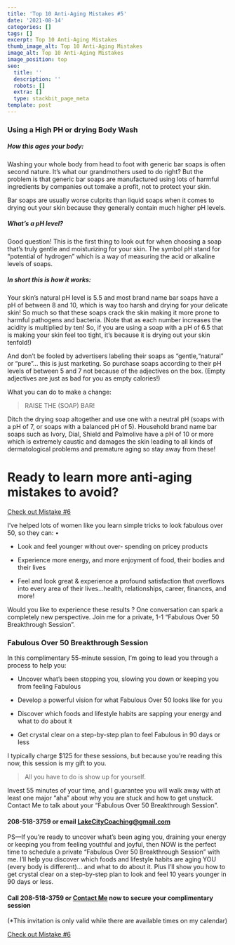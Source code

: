 ```yaml
---
title: 'Top 10 Anti-Aging Mistakes #5'
date: '2021-08-14'
categories: []
tags: []
excerpt: Top 10 Anti-Aging Mistakes
thumb_image_alt: Top 10 Anti-Aging Mistakes
image_alt: Top 10 Anti-Aging Mistakes
image_position: top
seo:
  title: ''
  description: ''
  robots: []
  extra: []
  type: stackbit_page_meta
template: post
---
```

### Using a High PH or drying Body Wash

##### How this ages your body:

Washing your whole body from head to foot with generic bar soaps is often second nature. It’s what our grandmothers used to do right? But the problem is that generic bar soaps are manufactured using lots of harmful ingredients by companies out tomake a profit, not to protect your skin.

Bar soaps are usually worse culprits than liquid soaps when it comes to drying out your skin because they generally contain much higher pH levels.

##### What’s a pH level?

Good question! This is the first thing to look out for when choosing a soap that’s truly gentle and moisturizing for your skin. The symbol pH stand for “potential of hydrogen” which is a way of measuring the acid or alkaline levels of soaps.

##### In short this is how it works:

Your skin’s natural pH level is 5.5 and most brand name bar soaps have a pH of between 8 and 10, which is way too harsh and drying for your delicate skin! So much so that these soaps crack the skin making it more prone to harmful pathogens and bacteria. (Note that as each number increases the acidity is multiplied by ten! So, if you are using a soap with a pH of 6.5 that is making your skin feel too tight, it’s because it is drying out your skin tenfold!)

And don’t be fooled by advertisers labeling their soaps as “gentle,“natural” or “pure”... this is just marketing. So purchase soaps according to their pH levels of between 5 and 7 not because of the adjectives on the box. (Empty adjectives are just as bad for you as empty calories!)

What you can do to make a change:

> RAISE THE (SOAP) BAR!

Ditch the drying soap altogether and use one with a neutral pH (soaps with a pH of 7, or soaps with a balanced pH of 5). Household brand name bar soaps such as Ivory, Dial, Shield and Palmolive have a pH of 10 or more which is extremely caustic and damages the skin leading to all kinds of dermatological problems and premature aging so stay away from these!

# Ready to learn more anti-aging mistakes to avoid?



[Check out Mistake #6](/blog/top-10-anti-aging-mistakes-6)

I’ve helped lots of women like you learn simple tricks to look fabulous over 50, so they can: •

*   Look and feel younger without over- spending on pricey products

*   Experience more energy, and more enjoyment of food, their bodies and their lives

*   Feel and look great & experience a profound satisfaction that overflows into every area of their lives...health, relationships, career, finances, and more!

Would you like to experience these results ? One conversation can spark a completely new perspective. Join me for a private, 1-1 “Fabulous Over 50 Breakthrough Session”.

### Fabulous Over 50 Breakthrough Session

In this complimentary 55-minute session, I’m going to lead you through a process to help you:

*   Uncover what’s been stopping you, slowing you down or keeping you from feeling Fabulous

*   Develop a powerful vision for what Fabulous Over 50 looks like for you

*   Discover which foods and lifestyle habits are sapping your energy and what to do about it

*   Get crystal clear on a step-by-step plan to feel Fabulous in 90 days or less

I typically charge $125 for these sessions, but because you’re reading this now, this session is my gift to you.

> All you have to do is show up for yourself.

Invest 55 minutes of your time, and I guarantee you will walk away with at least one major “aha” about why you are stuck and how to get unstuck. Contact Me to talk about your “Fabulous Over 50 Breakthrough Session”.

#### 208-518-3759 or email <LakeCityCoaching@gmail.com>

PS—If you’re ready to uncover what’s been aging you, draining your energy or keeping you from feeling youthful and joyful, then NOW is the perfect time to schedule a private “Fabulous Over 50 Breakthrough Session” with me. I’ll help you discover which foods and lifestyle habits are aging YOU (every body is different)… and what to do about it. Plus I’ll show you how to get crystal clear on a step-by-step plan to look and feel 10 years younger in 90 days or less.

#### Call 208-518-3759 or [Contact Me](/contact) now to secure your complimentary session

(\*This invitation is only valid while there are available times on my calendar)

[Check out Mistake #6](/blog/top-10-anti-aging-mistakes-6)
